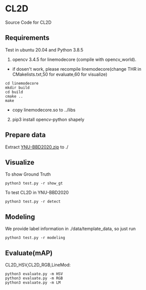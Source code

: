 # CL2D
Source Code for CL2D
## Requirements
Test in ubuntu 20.04 and Python 3.8.5
1. opencv 3.4.5 for linemodecore (compile with opencv_world).
  - if dosen't work, please recompile linemodecore(change THR in CMakelists.txt,50 for evaluate,60 for visualize)
  ```
  cd linemodecore
  mkdir build
  cd build
  cmake ..
  make
  ```
  - copy linemodecore.so to ../libs


2. pip3 install opencv-python shapely

## Prepare data
Extract [YNU-BBD2020.zip](https://drive.google.com/file/d/19o_row_RqR1y5bNN1lbmgtauSzs6h5xB/view?usp=sharing) to ./

## Visualize
To show Ground Truth
```
python3 test.py -r show_gt
```
To test CL2D in YNU-BBD2020
```
python3 test.py -r detect
```

## Modeling
We provide label information in ./data/template_data, so just run
```
python3 test.py -r modeling
```

## Evaluate(mAP)
CL2D_HSV,CL2D_RGB,LineMod:
```
python3 evaluate.py -m HSV 
python3 evaluate.py -m RGB
python3 evaluate.py -m LM
```

